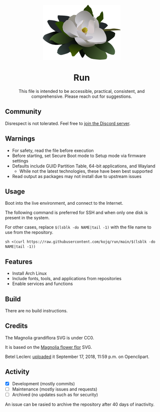 <div align="center">
  <img src="LOGO.svg" height=180/>

  # Run

  This file is intended to be accessible, practical, consistent, and comprehensive. Please reach out for suggestions.
</div>

## Community

Disrespect is not tolerated. Feel free to [join the Discord server](https://discord.gg/peezNh4pS4).

## Warnings

- For safety, read the file before execution
- Before starting, set Secure Boot mode to Setup mode via firmware settings
- Defaults include GUID Partition Table, 64-bit applications, and Wayland
  - While not the latest technologies, these have been best supported
- Read output as packages may not install due to upstream issues

## Usage

Boot into the live environment, and connect to the Internet.

The following command is preferred for SSH and when only one disk is present in the system.

For other cases, replace `$(lsblk -do NAME|tail -1)` with the file name to use from the repository.

```
sh <(curl https://raw.githubusercontent.com/kojq/run/main/$(lsblk -do NAME|tail -1))
```

## Features

- Install Arch Linux
- Include fonts, tools, and applications from repositories
- Enable services and functions

## Build

There are no build instructions.

## Credits

The Magnolia grandiflora SVG is under CC0.

It is based on the [Magnolia flower flor](https://openclipart.org/detail/306895/magnolia-flower-flor) SVG.

Betel Leclerc [uploaded](https://openclipart.org/download/306895/1537228771.svg) it September 17, 2018, 11:59 p.m. on Openclipart.

## Activity

- [x] Development (mostly commits)
- [ ] Maintenance (mostly issues and requests)
- [ ] Archived (no updates such as for security)

An issue can be rasied to archive the repository after 40 days of inactivity.
